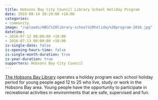 ```yaml
---
title: Hobsons Bay City Council Library School Holiday Program
date: 2019-08-14 10:29:00 +10:00
categories:
- community
image: "/uploads/HBCC%20library-school%20holiday%20program-2016.jpg"
datetime:
- 2016-07-12 00:00:00 +10:00
- 2016-07-13 00:00:00 +10:00
is-single-date: false
is-opening-hours-time: false
is-single-month-duration: true
is-year-duration: true
supporters: Hobsons Bay City Council
---
```


[The Hobsons Bay Library](https://libraries.hobsonsbay.vic.gov.au/) operates a holiday program each school holiday period for young people aged 12 to 25 who live, study or work in the Hobsons Bay area. Young people have the opportunity to participate in recreational activities in environments that are safe, supervised and fun.